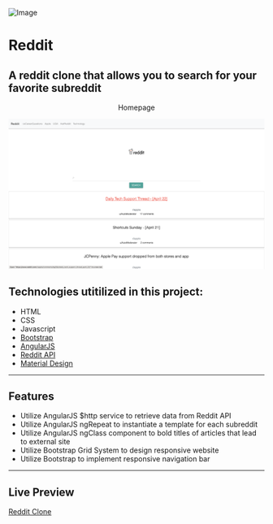 ![Image](http://i.imgur.com/nqyB2SI.jpg)
# Reddit  

A reddit clone that allows you to search for your favorite subreddit 
------------------------------------------------------------------------------------------------------------------------------  

<p align = "middle"> Homepage </p>

![alt-text-1](https://github.com/AndyUGA/RedditClone/blob/master/Images/Home.png)


## Technologies utitilized in this project:
- HTML
- CSS
- Javascript
- [Bootstrap](https://getbootstrap.com) 
- [AngularJS](https://angularjs.org/)
- [Reddit API](https://www.reddit.com/dev/api/) 
- [Material Design](https://material.io/design/)

---------------------------------------------------------------------------------------------------------------------------

## Features
- Utilize AngularJS $http service to retrieve data from Reddit API
- Utilize AngularJS ngRepeat to instantiate a template for each subreddit 
- Utilize AngularJS ngClass component to bold titles of articles that lead to external site
- Utilize Bootstrap Grid System to design responsive website
- Utilize Bootstrap to implement responsive navigation bar
---------------------------------------------------------------------------------------------------------------------------
## Live Preview
[Reddit Clone](https://myreddit.netlify.com)
